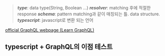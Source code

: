 >***type***: data type(String, Boolean ...)
>***resolver***: matching 후에 적절한 response
>***schema***: pattern matching과 같이 매칭되는 틀. data structure.
>***typescript***: javascript로 변환 되는 언어

[official GraphQL webpage (Learn GraphQL)](https://graphql.org/learn/schema/)



## typescript + GraphQL의 이점 테스트


<!--stackedit_data:
eyJoaXN0b3J5IjpbODY1OTU1NzUxLC0xNjk2ODQyMjIyLC04Mz
cxMDk1NTQsLTIwODg3NDY2MTJdfQ==
-->